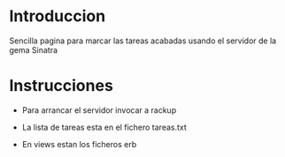 
# Introduccion

  Sencilla pagina para marcar las tareas acabadas usando el servidor de la gema Sinatra

# Instrucciones


  + Para arrancar el servidor invocar a rackup

  + La lista de tareas esta en el fichero tareas.txt

  + En views estan los ficheros erb


